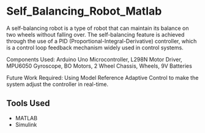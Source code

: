 # Self_Balancing_Robot_Matlab

A self-balancing robot is a type of robot that can maintain its balance on two wheels without falling over. The self-balancing feature is achieved through the use of a PID (Proportional-Integral-Derivative) controller, which is a control loop feedback mechanism widely used in control systems.

Components Used: Arduino Uno Microcontroller, L298N Motor Driver, MPU6050 Gyroscope, BO Motors, 2 Wheel Chassis, Wheels, 9V Batteries

Future Work Required: Using Model Reference Adaptive Control to make the system adjust the controller in real-time.

## Tools Used
* MATLAB
* Simulink
